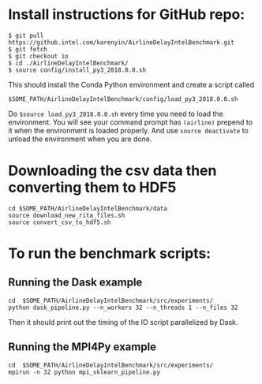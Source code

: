 # Install instructions for GitHub repo:
```
$ git pull https://github.intel.com/karenyin/AirlineDelayIntelBenchmark.git
$ git fetch 
$ git checkout io 
$ cd ./AirlineDelayIntelBenchmark/
$ source config/install_py3_2018.0.0.sh
```

This should install the Conda Python environment and create a script called
```
$SOME_PATH/AirlineDelayIntelBenchmark/config/load_py3_2018.0.0.sh 
```

Do `$source load_py3_2018.0.0.sh` every time you need to load the environment.
You will see your command prompt has `(airline)` prepend to it when the
environment is loaded properly.
And use `source deactivate` to unload the environment when you are done. 

# Downloading the csv data then converting them to HDF5
```
cd $SOME_PATH/AirlineDelayIntelBenchmark/data
source download_new_rita_files.sh
source convert_csv_to_hdf5.sh
```

# To run the benchmark scripts: 
## Running the Dask example
```
cd  $SOME_PATH/AirlineDelayIntelBenchmark/src/experiments/
python dask_pipeline.py --n_workers 32 --n_threads 1 --n_files 32
```
Then it should print out the timing of the IO script parallelized by Dask.

## Running the MPI4Py example
```
cd  $SOME_PATH/AirlineDelayIntelBenchmark/src/experiments/
mpirun -n 32 python mpi_sklearn_pipeline.py
```
